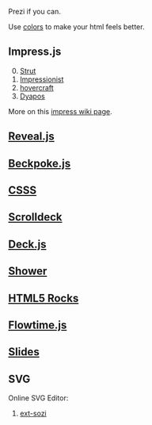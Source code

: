 Prezi if you can.

Use [colors](https://github.com/mrmrs/colors) to make your html feels better.

## Impress.js

0. [Strut](https://github.com/tantaman/Strut)
1. [Impressionist](https://github.com/harish-io/Impressionist)
2. [hovercraft](https://github.com/regebro/hovercraft)
3. [Dyapos](https://github.com/edwardoyarzun/dyapos)

More on this [impress wiki page](https://github.com/bartaz/impress.js/wiki/Examples-and-demos).

## [Reveal.js](https://github.com/hakimel/reveal.js)

## [Beckpoke.js](https://github.com/markdalgleish/bespoke.js)

## [CSSS](https://github.com/LeaVerou/CSSS)

## [Scrolldeck](https://github.com/johnpolacek/scrolldeck.js)

## [Deck.js](https://github.com/imakewebthings/deck.js)

## [Shower](https://github.com/shower/shower)

## [HTML5 Rocks](http://slides.html5rocks.com/#formula-outro-slide)

## [Flowtime.js](https://github.com/marcolago/flowtime.js)

## [Slides](https://github.com/briancavalier/slides)


## SVG

Online SVG Editor:

1. [ext-sozi](https://github.com/asyazwan/ext-sozi)


